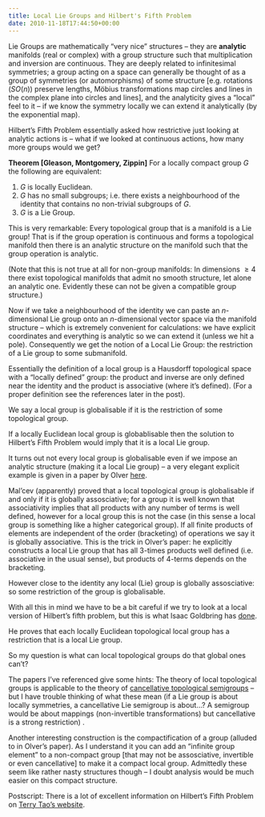 ```yaml
---
title: Local Lie Groups and Hilbert's Fifth Problem
date: 2010-11-18T17:44:50+00:00
---
```



Lie Groups are mathematically “very nice” structures – they are **analytic** manifolds (real or complex) with a group structure such that multiplication and inversion are continuous. They are deeply related to infinitesimal symmetries; a group acting on a space can generally be thought of as a group of symmetries (or automorphisms) of some structure [e.g. rotations ($SO(n)$) preserve lengths, Möbius transformations map circles and lines in the complex plane into circles and lines], and the analyticity gives a “local” feel to it – if we know the symmetry locally we can extend it analytically (by the exponential map).


Hilbert’s Fifth Problem essentially asked how restrictive just looking at analytic actions is – what if we looked at continuous actions, how many more groups would we get?


**Theorem [Gleason, Montgomery, Zippin]** For a locally compact group $G$ the following are equivalent:

1.  $G$ is locally Euclidean.
2.  $G$ has no small subgroups; i.e. there exists a neighbourhood of the identity that contains no non-trivial subgroups of $G$.
3.  $G$ is a Lie Group.

<!--more-->


This is very remarkable: Every topological group that is a manifold is a Lie group! That is if the group operation is continuous and forms a topological manifold then there is an analytic structure on the manifold such that the group operation is analytic.


(Note that this is not true at all for non-group manifolds: In dimensions  $\geq4$  there exist topological manifolds that admit no smooth structure, let alone an analytic one. Evidently these can not be given a compatible group structure.)


Now if we take a neighbourhood of the identity we can paste an $n$-dimensional Lie group onto an $n$-dimensional vector space via the manifold structure – which is extremely convenient for calculations: we have explicit coordinates and everything is analytic so we can extend it (unless we hit a pole). Consequently we get the notion of a Local Lie Group: the restriction of a Lie group to some submanifold.


Essentially the definition of a local group is a Hausdorff topological space with a “locally defined” group: the product and inverse are only defined near the identity and the product is associative (where it’s defined). (For a proper definition see the references later in the post).


We say a local group is globalisable if it is the restriction of some topological group.


If a locally Euclidean local group is globablisable then the solution to Hilbert’s Fifth Problem would imply that it is a local Lie group.


It turns out not every local group is globalisable even if we impose an analytic structure (making it a local Lie group) – a very elegant explicit example is given in a paper by Olver [here](http://www.math.umn.edu/~olver/s_/lg.pdf).


Mal’cev (apparently) proved that a local topological group is globalisable if and only if it is globally assosciative; for a group it is well known that associativity implies that all products with any number of terms is well defined, however for a local group this is not the case (in this sense a local group is something like a higher categorical group). If all finite products of elements are independent of the order (bracketing) of operations we say it is globally associative. This is the trick in Olver’s paper: he explicitly constructs a local Lie group that has all 3-times products well defined (i.e. associative in the usual sense), but products of 4-terms depends on the bracketing.


However close to the identity any local (Lie) group is globally assosciative: so some restriction of the group is globalisable.


With all this in mind we have to be a bit careful if we try to look at a local version of Hilbert’s fifth problem, but this is what Isaac Goldbring has [done](http://www.math.ucla.edu/~isaac/ltop.pdf).


He proves that each locally Euclidean topological local group has a restriction that is a local Lie group.


So my question is what can local topological groups do that global ones can’t?


The papers I’ve referenced give some hints: The theory of local topological groups is applicable to the theory of [cancellative topological semigroups](http://www.springerlink.com/content/j344427334w25052/) – but I have trouble thinking of what these mean (if a Lie group is about locally symmetries, a cancellative Lie semigroup is about…? A semigroup would be about mappings (non-invertible transformations) but cancellative is a strong restriction) .


Another interesting construction is the compactification of a group (alluded to in Olver’s paper). As I understand it you can add an “infinite group element” to a non-compact group [that may not be assosciative, invertible or even cancellative] to make it a compact local group. Admittedly these seem like rather nasty structures though – I doubt analysis would be much easier on this compact structure.


Postscript: There is a lot of excellent information on Hilbert’s Fifth Problem on [Terry Tao’s website](http://terrytao.wordpress.com/category/teaching/254a-hilberts-fifth-problem/).


